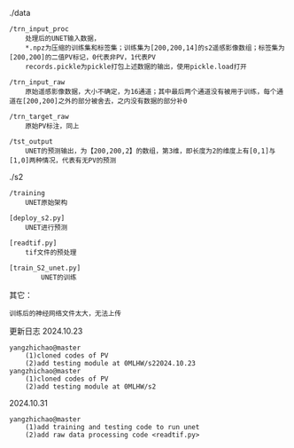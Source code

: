 ./data

	/trn_input_proc
		处理后的UNET输入数据，
		*.npz为压缩的训练集和标签集；训练集为[200,200,14]的s2遥感影像数组；标签集为[200,200]的二值PV标记，0代表非PV，1代表PV
  		records.pickle为pickle打包上述数据的输出，使用pickle.load打开	
    
 	/trn_input_raw
		原始遥感影像数据，大小不确定，为16通道；其中最后两个通道没有被用于训练，每个通道在[200,200]之外的部分被舍去，之内没有数据的部分补0
  
  	/trn_target_raw
		原始PV标注，同上
  
   	/tst_output
		UNET的预测输出，为【200,200,2】的数组，第3维，即长度为2的维度上有[0,1]与[1,0]两种情况，代表有无PV的预测
  
./s2

	/training
		UNET原始架构
  
 	[deploy_s2.py]
  		UNET进行预测

  	[readtif.py]
   		tif文件的预处理

   	[train_S2_unet.py]
    		UNET的训练  	

其它：

	训练后的神经网络文件太大，无法上传

更新日志
2024.10.23

	yangzhichao@master 
		(1)cloned codes of PV
		(2)add testing module at 0MLHW/s22024.10.23
	yangzhichao@master 
		(1)cloned codes of PV
		(2)add testing module at 0MLHW/s2
2024.10.31

	yangzhichao@master
 		(1)add training and testing code to run unet
   		(2)add raw data processing code <readtif.py>
